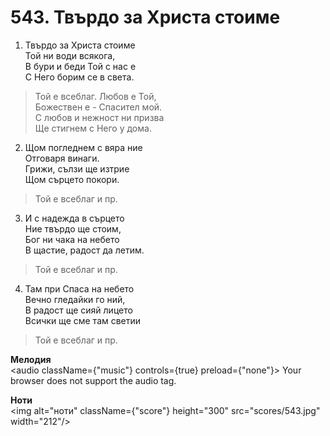 # 543. Твърдо за Христа стоиме

1. Твърдо за Христа стоиме  
Той ни води всякога,  
В бури и беди Той с нас е  
С Него борим се в света.  

> Той е всеблаг. Любов е Той,  
> Божествен е - Спасител мой.  
> С любов и нежност ни призва  
> Ще стигнем с Него у дома.  

2. Щом погледнем с вяра ние  
Отговаря винаги.  
Грижи, сълзи ще изтрие  
Щом сърцето покори.  

> Той е всеблаг и пр.  

3. И с надежда в сърцето  
Ние твърдо ще стоим,  
Бог ни чака на небето  
В щастие, радост да летим.  

> Той е всеблаг и пр.  

4. Там при Спаса на небето  
Вечно гледайки го ний,  
В радост ще сияй лицето  
Всички ще сме там светии  

> Той е всеблаг и пр.

**Мелодия**  
<audio className={"music"} controls={true} preload={"none"}>
    <source src="mp3/543.mp3" type="audio/mpeg"/>
    Your browser does not support the audio tag.
</audio>

**Ноти**  
<img alt="ноти" className={"score"} height="300" src="scores/543.jpg" width="212"/>
